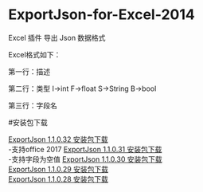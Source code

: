# ExportJson-for-Excel-2014
Excel 插件 导出 Json 数据格式

Excel格式如下：

第一行：描述

第二行：类型  I->int F->float S->String B->bool

第三行：字段名

#安装包下载

[ExportJson 1.1.0.32 安装包下载](https://raw.githubusercontent.com/wanggan768q/ExportJson-for-Excel-2014/master/Download/ExportJson_1_1_0_32.zip)  
	-支持office 2017
[ExportJson 1.1.0.31 安装包下载](https://raw.githubusercontent.com/wanggan768q/ExportJson-for-Excel-2014/master/Download/ExportJson_1_1_0_31.zip)  
	-支持字段为空值
[ExportJson 1.1.0.30 安装包下载](https://raw.githubusercontent.com/wanggan768q/ExportJson-for-Excel-2014/master/Download/ExportJson_1_1_0_30.zip)  
[ExportJson 1.1.0.29 安装包下载](https://raw.githubusercontent.com/wanggan768q/ExportJson-for-Excel-2014/master/Download/ExportJson_1_1_0_29.zip)  
[ExportJson 1.1.0.28 安装包下载](https://raw.githubusercontent.com/wanggan768q/ExportJson-for-Excel-2014/master/Download/ExportJson_1_1_0_28.zip)  


